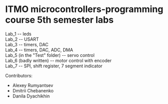 # ITMO microcontrollers-programming course 5th semester labs  
Lab_1 -- leds  
Lab_2 -- USART  
Lab_3 -- timers, DAC   
Lab_4 -- timers, DAC, ADC, DMA  
Lab_5 (in the "Test" folder) -- servo control  
Lab_6 (badly written) -- motor control with encoder  
Lab_7 -- SPI, shift register, 7 segment indicator  

Сontributors:  
- Alexey Rumyantsev
- Dmitrii Chebanenko
- Danila Dyachikhin  
